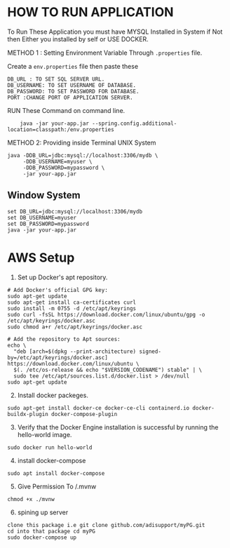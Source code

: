 
# HOW TO RUN APPLICATION

To Run These Application you must have MYSQL Installed in System if Not then Either you installed by self or USE DOCKER.

METHOD 1 : Setting Environment Variable Through `.properties` file.

Create a `env.properties` file then paste these 

```env.properties
DB_URL : TO SET SQL SERVER URL.
DB_USERNAME: TO SET USERNAME OF DATABASE.
DB_PASSWORD: TO SET PASSWORD FOR DATABASE.
PORT :CHANGE PORT OF APPLICATION SERVER. 
```
RUN These Command on command line.
```CMD
    java -jar your-app.jar --spring.config.additional-location=classpath:/env.properties
```

METHOD 2: Providing inside Terminal
UNIX System
```CMD
java -DDB_URL=jdbc:mysql://localhost:3306/mydb \
     -DDB_USERNAME=myuser \
     -DDB_PASSWORD=mypassword \
     -jar your-app.jar

```

## Window System

```CMD
set DB_URL=jdbc:mysql://localhost:3306/mydb
set DB_USERNAME=myuser
set DB_PASSWORD=mypassword
java -jar your-app.jar
```




# AWS Setup
1. Set up Docker's apt repository.
```shell
# Add Docker's official GPG key:
sudo apt-get update
sudo apt-get install ca-certificates curl
sudo install -m 0755 -d /etc/apt/keyrings
sudo curl -fsSL https://download.docker.com/linux/ubuntu/gpg -o /etc/apt/keyrings/docker.asc
sudo chmod a+r /etc/apt/keyrings/docker.asc

# Add the repository to Apt sources:
echo \
  "deb [arch=$(dpkg --print-architecture) signed-by=/etc/apt/keyrings/docker.asc] https://download.docker.com/linux/ubuntu \
  $(. /etc/os-release && echo "$VERSION_CODENAME") stable" | \
  sudo tee /etc/apt/sources.list.d/docker.list > /dev/null
sudo apt-get update
```
2. Install docker packeges.
```
sudo apt-get install docker-ce docker-ce-cli containerd.io docker-buildx-plugin docker-compose-plugin
```
3. Verify that the Docker Engine installation is successful by running the hello-world image.
```
sudo docker run hello-world
```

4. install docker-compose
```
sudo apt install docker-compose
```
5. Give Permission To /.mvnw
```
chmod +x ./mvnw

```
6. spining up server
```
clone this package i.e git clone github.com/adisupport/myPG.git
cd into that package cd myPG
sudo docker-compose up
```
